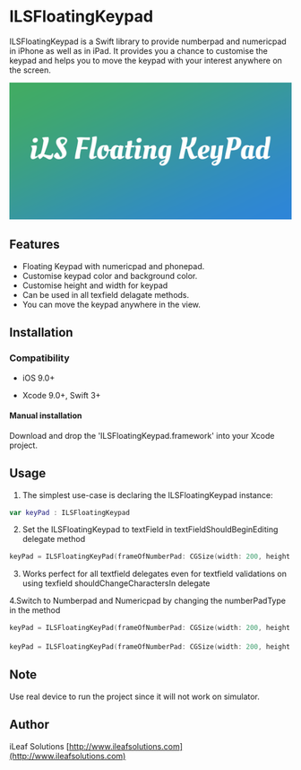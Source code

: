 # ILSFloatingKeypad
ILSFloatingKeypad is a Swift library to provide numberpad and numericpad in iPhone as well as in iPad. It provides you a chance to customise the keypad and helps you to move the keypad with your interest anywhere on the screen.

<img src="./Assets/art.png?raw=true">

## Features

* Floating Keypad with numericpad and phonepad.
* Customise keypad color and background color.
* Customise height and width for keypad
* Can be used in all texfield delagate methods.
* You can move the keypad anywhere in the view.


## Installation

### Compatibility

-  iOS 9.0+

- Xcode 9.0+, Swift 3+

#### Manual installation
Download and drop the 'ILSFloatingKeypad.framework' into your Xcode project.


## Usage

1. The simplest use-case is declaring the ILSFloatingKeypad instance:

```swift
var keyPad : ILSFloatingKeypad
```

2. Set the ILSFloatingKeypad to textField in textFieldShouldBeginEditing delegate method

```swift
keyPad = ILSFloatingKeyPad(frameOfNumberPad: CGSize(width: 200, height: 200), texField: textField, numberPadType: NumberPadType.NumericPad,ButtonbackgroundColor:nil,KeyPadborderColor:nil,ButtonTitleColor:nil)
```

3. Works perfect for all textfield delegates even for textfield validations on using texfield shouldChangeCharactersIn delegate 

4.Switch to Numberpad and Numericpad by changing the numberPadType in the method
```swift
keyPad = ILSFloatingKeyPad(frameOfNumberPad: CGSize(width: 200, height: 200), texField: textField, numberPadType: NumberPadType.NumberPad,ButtonbackgroundColor:nil,KeyPadborderColor:nil,ButtonTitleColor:nil) //For Numberpad

keyPad = ILSFloatingKeyPad(frameOfNumberPad: CGSize(width: 200, height: 200), texField: textField, numberPadType: NumberPadType.NumericPad,ButtonbackgroundColor:nil,KeyPadborderColor:nil,ButtonTitleColor:nil) //For Numericpad

```

## Note
Use real device to run the project since it will not work on simulator.

## Author

iLeaf Solutions
[http://www.ileafsolutions.com](http://www.ileafsolutions.com)





